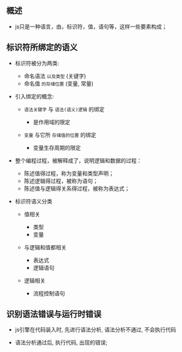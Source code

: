 ## 概述

* js只是一种语言，由，标识符，值，语句等，这样一些要素构成；

## 标识符所绑定的语义

* 标识符被分为两类:
  + 命名语法 `以及类型` (关键字)
  + 命名值 `的存储位置` (变量, 常量) 

* 引入绑定的概念:
  + `语法关键字` 与 `语法(语义)逻辑` 的绑定
    - 是作用域的限定

  + `变量` 与它所 `存储值的位置` 的绑定
    - 变量生存周期的限定

* 整个编程过程，被解释成了，说明逻辑和数据的过程：
  + 陈述值得过程，称为变量和类型声明；
  + 陈述逻辑得过程，被称为语句；
  + 陈述值与逻辑得关系得过程，被称为表达式；

* 标识符语义分类
  + 值相关
    - 类型
    - 变量

  + 与逻辑和值都相关
    - 表达式
    - 逻辑语句

  + 逻辑相关
    - 流程控制语句

## 识别语法错误与运行时错误

* js引擎在代码装入时, 先进行语法分析, 语法分析不通过, 不会执行代码

* 语法分析通过后, 执行代码, 出现的错误; 
